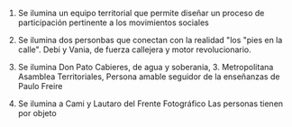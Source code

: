 1. Se ilumina un equipo territorial que permite diseñar un proceso de participación pertinente a los movimientos sociales

2. Se ilumina dos  personbas que conectan con la realidad "los "pies en la calle". Debi y Vania, de fuerza callejera y motor revolucionario. 

3. Se ilumina Don Pato Cabieres, de agua y soberania, 3. Metropolitana Asamblea Territoriales, Persona amable seguidor de la enseñanzas de Paulo Freire

4. Se ilumina a Cami y Lautaro del Frente Fotográfico
Las personas tienen por objeto 
